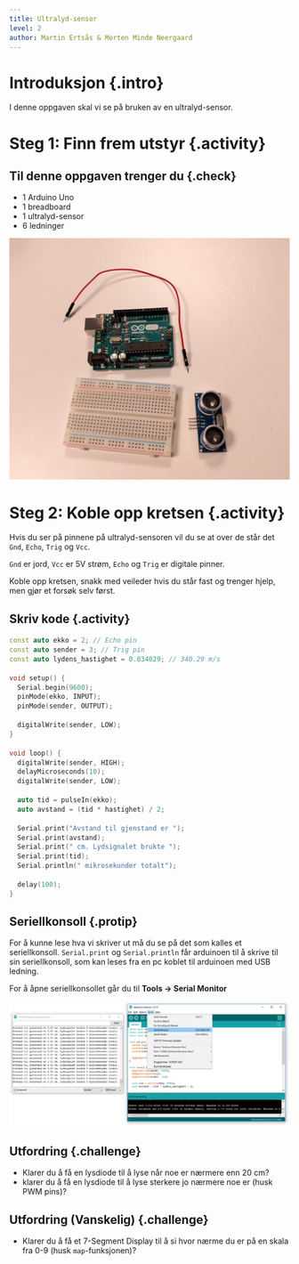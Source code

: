 ```yaml
---
title: Ultralyd-sensor
level: 2
author: Martin Ertsås & Morten Minde Neergaard
---
```


# Introduksjon {.intro}

I denne oppgaven skal vi se på bruken av en ultralyd-sensor.

# Steg 1: Finn frem utstyr {.activity}

## Til denne oppgaven trenger du {.check}

+ 1 Arduino Uno
+ 1 breadboard
+ 1 ultralyd-sensor
+ 6 ledninger

![utstyr](utstyr.jpeg)

# Steg 2: Koble opp kretsen {.activity}

Hvis du ser på pinnene på ultralyd-sensoren vil du se at over de står det `Gnd`, `Echo`, `Trig` og `Vcc`.

`Gnd` er jord, `Vcc` er 5V strøm, `Echo` og `Trig` er digitale pinner.

Koble opp kretsen, snakk med veileder hvis du står fast og trenger hjelp, men gjør et forsøk selv først.

## Skriv kode {.activity}

```cpp
const auto ekko = 2; // Echo pin
const auto sender = 3; // Trig pin
const auto lydens_hastighet = 0.034029; // 340.29 m/s

void setup() {
  Serial.begin(9600);
  pinMode(ekko, INPUT);
  pinMode(sender, OUTPUT);

  digitalWrite(sender, LOW);
}

void loop() {
  digitalWrite(sender, HIGH);
  delayMicroseconds(10);
  digitalWrite(sender, LOW);

  auto tid = pulseIn(ekko);
  auto avstand = (tid * hastighet) / 2;

  Serial.print("Avstand til gjenstand er ");
  Serial.print(avstand);
  Serial.print(" cm. Lydsignalet brukte ");
  Serial.print(tid);
  Serial.println(" mikrosekunder totalt");

  delay(100);
}
```

## Seriellkonsoll {.protip}

For å kunne lese hva vi skriver ut må du se på det som kalles et seriellkonsoll. `Serial.print` og `Serial.println` får
arduinoen til å skrive til sin seriellkonsoll, som kan leses fra en pc koblet til arduinoen med USB ledning.

For å åpne seriellkonsollet går du til __Tools -> Serial Monitor__

![Serieport](serial.png)

## Utfordring {.challenge}

+ Klarer du å få en lysdiode til å lyse når noe er nærmere enn 20 cm?
+ klarer du å få en lysdiode til å lyse sterkere jo nærmere noe er (husk PWM pins)?

## Utfordring (Vanskelig) {.challenge}

+ Klarer du å få et 7-Segment Display til å si hvor nærme du er på en skala fra 0-9 (husk `map`-funksjonen)?
